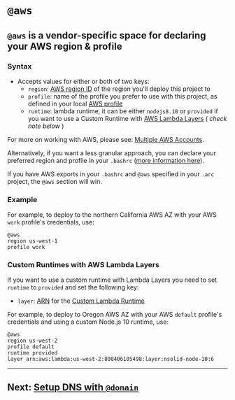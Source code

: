 # `@aws`

## `@aws` is a vendor-specific space for declaring your AWS region & profile

### Syntax
- Accepts values for either or both of two keys:
  - `region`: [AWS region ID](https://docs.aws.amazon.com/general/latest/gr/rande.html) of the region you'll deploy this project to
  - `profile`: name of the profile you prefer to use with this project, as defined in your local [AWS profile](/quickstart)
  - `runtime`: lambda runtime, it can be either `nodejs8.10` or `provided` if you want to use a Custom Runtime with [AWS Lambda Layers](https://docs.aws.amazon.com/lambda/latest/dg/runtimes-custom.html) ( _check note below_ )

For more on working with AWS, please see: [Multiple AWS Accounts](/guides/multiple-aws-accounts).

Alternatively, if you want a less granular approach, you can declare your preferred region and profile in your `.bashrc` ([more information here](https://docs.aws.amazon.com/cli/latest/userguide/cli-environment.html)).

If you have AWS exports in your `.bashrc` and `@aws` specified in your `.arc` project, the `@aws` section will win.

### Example
For example, to deploy to the northern California AWS AZ with your AWS `work` profile's credentials, use:

```arc
@aws
region us-west-1
profile work
```

### Custom Runtimes with AWS Lambda Layers
If you want to use a custom runtime with Lambda Layers you need to set `runtime` to `provided` and set the following key:
  - `layer`: [ARN](https://docs.aws.amazon.com/general/latest/gr/aws-arns-and-namespaces.html) for the [Custom Lambda Runtime](https://docs.aws.amazon.com/lambda/latest/dg/runtimes-custom.html)

For example, to deploy to Oregon AWS AZ with your AWS `default` profile's credentials and using a custom Node.js 10 runtime, use:

```arc
@aws
region us-west-2
profile default
runtime provided
layer arn:aws:lambda:us-west-2:800406105498:layer:nsolid-node-10:6
```

---

## Next: [Setup DNS with `@domain`](/reference/domain)
